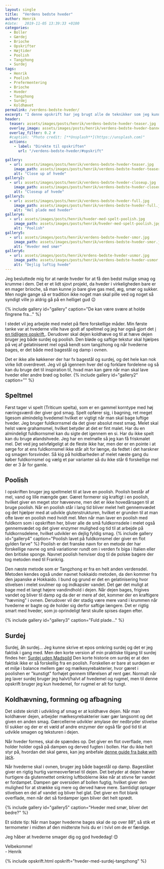 ```yaml
---
layout: single
title:  "Verdens bedste hveder"
author: Henrik
#date:   2019-11-05 13:39:33 +0100
categories:  
  - Boller 
  - Gærdej
  - Brioche
  - Opskrifter
  - Højtider
  - Poolish
  - Tangzhong
  - Surdej  
tags: 
  - Henrik
  - Poolish
  - Prefermentering
  - Brioche
  - Hveder
  - Tangzhong
  - Surdej  
  - Koldhævet
permalink: /verdens-bedste-hveder/
excerpt: "I denne opskrift har jeg brugt alle de teknikker som jeg kunne forestille mig kunne gøre en hvede bedre. Der er surdej, poolish, tangzhong, spelt og så er de koldhævet. Brug opskriften til inspiration til hvordan dine hvede kan blive bedre."
header:
  teaser: assets/images/posts/henrik/verdens-bedste-hveder-teaser.jpg
  overlay_image: assets/images/posts/henrik/verdens-bedste-hveder-banner.jpg
  overlay_filter: 0.2 # 
  #caption: "Photo credit: [**Unsplash**](https://unsplash.com)"
  actions:
    - label: "Direkte til opskriften"
      url: "/verdens-bedste-hveder/#opskrift"

gallery:
  - url: assets/images/posts/henrik/verdens-bedste-hveder-teaser.jpg
    image_path: assets/images/posts/henrik/verdens-bedste-hveder-teaser.jpg
    alt: "Close up af hvede"
gallery2:
  - url: assets/images/posts/henrik/verdens-bedste-hveder-closeup.jpg
    image_path: assets/images/posts/henrik/verdens-bedste-hveder-closeup.jpg
    alt: "Closeup af hvede"
gallery3:
  - url: assets/images/posts/henrik/verdens-bedste-hveder-full.jpg
    image_path: assets/images/posts/henrik/verdens-bedste-hveder-full.jpg
    alt: "Hel plade med hveder" 
gallery4:
  - url: assets/images/posts/henrik/hveder-med-spelt-poolish.jpg
    image_path: assets/images/posts/henrik/hveder-med-spelt-poolish.jpg
    alt: "Poolish" 
gallery5:
  - url: assets/images/posts/henrik/verdens-bedste-hveder-smor.jpg
    image_path: assets/images/posts/henrik/verdens-bedste-hveder-smor.jpg
    alt: "Hveder med smør" 
gallery6:
  - url: assets/images/posts/henrik/erdens-bedste-hveder-usmor.jpg
    image_path: assets/images/posts/henrik/verdens-bedste-hveder-usmor.jpg
    alt: "Dejlig luftig hvede" 
---
```

Jeg besluttede mig for at nørde hveder for at få den bedst mulige smag og krumme i dem. Det er et lidt sjovt projekt, da hveder i virkeligheden bare er en mager brioche, så man kunne jo bare give gas med, æg, smør og sukker. Men nogle gange så er tradition ikke noget man skal pille ved og noget så syndigt ville jo aldrig gå på en helliget gud :wink: 

{% include gallery id="gallery"  caption="De kan være svære at holde fingrene fra..." %}

I stedet vil jeg arbejde med melet på flere forskellige måder. Min første tanke var at hvederne ville have godt af speltmel og jeg har også gjort det [i en tidligere opskrift.](/Hveder-med-spelt/). Derudover skal dejen koldhæve og til at hæve dejen bruger jeg både surdej og poolish. Den bløde og saftige tekstur skal hjælpes på vej af gelatiniseret mel også kendt som tangzhong og når hvederne bages, er det både med bagestål og damp i ovnen. 

Det er ikke alle køkkener der har fx bagestål og surdej, og det hele kan nok virke lidt overdrevet. Jeg vil gå igennem hver del og forklare fordelene og så kan du bruge det til inspiration til, hvad man kan gøre når man skal lave hveder eller andre brød og boller. 
{% include gallery id="gallery2"  caption="" %}
## Speltmel
Først tager vi spelt (Triticum spelta), som er en gammel korntype med høj næringsværdi der giver god smag. Spelt opfører sig, i bagning, ret meget ligesom almindelig hvedemel hvilket er vigtigt når man skal bage luftige hveder. Jeg bruger fuldkornsmel da det giver absolut mest smag. Melet skal helst være grahamsmel, hvilket betyder at det er fint malet. Har du en almindeligt fuldkornsmel kan du sigte det igennem en si. Har du ikke spelt kan du bruge ølandshvede.
Jeg har en melmølle så jeg kan få friskmalet mel. Det ved jeg selvfølgeligt at de fleste ikke har, men der er en pointe i at sørge for at ens fuldkornsmel ikke står alt for længe, da fedtet i det harskner og smagen forsvinder. Så kig på holdbarheden af melet næste gang du køber fuldkornsmel og vælg et par varianter så du ikke står 6 forskellige mel der er 3 år for gamle.

## Poolish
I opskriften bruger jeg speltmelet til at lave en poolish. Poolish består af mel, vand og lille mængde gær. Gæret formerer sig kraftigt i en poolish, hvilket giver en meget stor hæveevne, men det er ikke hovedårsagen til at bruge poolish. Når en poolish står i lang tid bliver melet helt gennemvædet og det hjælper med at udvikle glutenstrukturen, hvilket er grunden til at man ofte laver en poolish med hvidt mel. Men når man laver en poolish med fuldkorn som i opskriften her, bliver alle de små fuldkornsdele i melet også gennemvædet og det giver enzymer mulighed og tid til at arbejde på fuldkornsdelene, hvilket udvikler en dejlig fyldig smag. 
{% include gallery id="gallery4"  caption="Poolish lavet på fuldkornsmel der giver en flot gylden farve" %}
Poolish er det franske navn for en metode der har forskellige navne og små variationer rundt om i verden fx biga i Italien eller den britiske sponge. Navnet poolish henviser dog til de polske bagere der tog metoden med til Frankrig. 

Den næste metode som er Tangzhong er fra en helt anden verdensdel. Metoden kendes også under navnet hokkaido metoden, da den kommer fra den japanske ø Hokkaido. I bund og grund er det en gelatinisering hvor stivelsen i melet svulmer op og indkapsler vandet. Det gør det muligt at bage med et langt højere vandindhold i dejen. Når dejen bages, frigives vandet og bliver til damp og da der er mere af det, kommer der en kraftigere "hævning" i ovnen. Derudover vil der stadig være mere vand i krummen når hvederne er bagte og de holder sig derfor saftige længere. Det er rigtig smart med hveder, som jo oprindeligt først skulle spises dagen efter.

{% include gallery id="gallery3"  caption="Fuld plade..." %}
## Surdej
Surdej, åh surdej... Jeg kunne skrive et epos omkring surdej og det er jeg faktisk i gang med. Men den korte version af min praktiske tilgang til surdej findes her: [Surdej uden Madspild](/surdej-uden-madspild/) 
Den korte historie om surdej er at den faktisk ikke er så forskellig fra en poolish. Forskellen er bare at surdejen er et miljø i balance mellem gær og mælkesyrebakterier, hvor gæret i poolishen er "kunstigt" forhøjet gennem tilførelsen af rent gær. 
Normalt når jeg laver surdej bruger jeg halvt/halvt af hvedemel og rugmel, men til denne opskrift bruger jeg kun hvedemel, for rugmel er alt for tungt. 

## Koldhævning, formning og afbagning
Det sidste skridt i udvikling af smag er at koldhæve dejen. Når man koldhæver dejen, arbejder mælkesyrebakterier især gær langsomt og det given en anden smag. Gærcellerne udvikler amylase der nedbryder stivelse til sukker og der er et væld af andre enzymer der også får god tid til at udvikle smagen og teksturen i dejen. 

Når hveder formes, skal de spændes op. Det giver en flot overflade, men holder holder også på dampen og derved fugten i bollen. Har du ikke helt styr på, hvordan det skal gøres, kan jeg anbefale [denne guide fra bake with jack](https://www.youtube.com/watch?v=Gx2Sf3XqkhQ).

Når hvederne skal i ovnen, bruger jeg både bagestål op damp. Bagestålet giver en rigtig hurtig varmeoverførsel til dejen. Det betyder at dejen hæver hurtigere da glutennettet omkring luftboblerne ikke når at stivne før vandet er fordampet. Dampen gør oversiden af bollen fugtig, hvilket giver den mulighed for at strække sig mere og derved hæve mere. Samtidigt optager stivelsen en del af vandet og bliver hel glat. Det giver en flot blank overflade, men når det så fordamper igen bliver det helt sprødt.


{% include gallery id="gallery5"  caption="Hveder med smør, bliver det bedre?" %}


Et sidste tip: Når man bager hvederne bages skal de op over 88&deg;, så stik et termometer i midten af den midterste hvis du er i tvivl om de er færdige.

Jeg håber at hvederne smager dig og god hvededag! :blush:

Velbekomme!  
\- Henrik 

{% include opskrift.html opskrift="hveder-med-surdej-tangzhong" %}